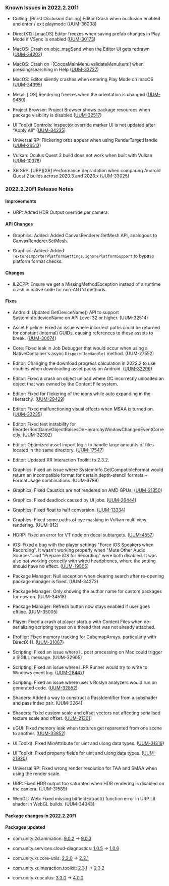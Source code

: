 ### Known Issues in 2022.2.20f1

- Culling: [Burst Occlusion Culling] Editor Crash when occlusion enabled and enter / exit playmode
    (UUM-36008)

- DirectX12: [macOS] Editor freezes when saving prefab changes in Play Mode if VSync is enabled
    ([UUM-30173](https://issuetracker.unity3d.com/issues/macos-editor-freezes-when-saving-prefab-changes-in-play-mode-if-vsync-is-enabled))

- MacOS:  Crash on objc_msgSend when the Editor UI gets redrawn
    ([UUM-34202](https://issuetracker.unity3d.com/issues/macos-crash-on-objc-msgsend-when-ui-gets-redrawn))

- MacOS: Crash on -[CocoaMainMenu validateMenuItem:] when pressing/searching in Help
    ([UUM-33727](https://issuetracker.unity3d.com/issues/crash-on-cocoamainmenu-validatemenuitem-when-pressing-slash-searching-in-help))

- MacOS: Editor silently crashes when entering Play Mode on macOS
    ([UUM-34395](https://issuetracker.unity3d.com/issues/editor-silently-crashes-when-entering-play-mode-on-macos))

- Metal: [iOS] Rendering freezes when the orientation is changed
    ([UUM-9480](https://issuetracker.unity3d.com/issues/ios-rendering-freezes-when-the-orientation-is-changed))

- Project Browser: Project Browser shows package resources when package visibility is disabled
    ([UUM-32517](https://issuetracker.unity3d.com/issues/project-browser-shows-package-resources-when-package-visibility-is-disabled))

- UI Toolkit Controls: Inspector override marker UI is not updated after "Apply All"
    ([UUM-34235](https://issuetracker.unity3d.com/issues/inspector-override-marker-ui-is-not-updated-after-apply-all))

- Universal RP: Flickering orbs appear when using RenderTargetHandle
    ([UUM-26513](https://issuetracker.unity3d.com/issues/flickering-orbs-appear-when-using-rendertargethandle))

- Vulkan: Oculus Quest 2 build does not work when built with Vulkan
    ([UUM-10378](https://issuetracker.unity3d.com/issues/oculus-quest-2-build-does-not-work-when-built-with-vulkan))

- XR SRP: [URP][XR] Performance degradation when comparing Android Quest 2 builds across 2020.3 and 2023.x
    ([UUM-33025](https://issuetracker.unity3d.com/issues/urp-xr-performance-degradation-when-comparing-android-quest-2-builds-across-2020-dot-3-and-2023-dot-x))



### 2022.2.20f1 Release Notes

#### Improvements

- URP: Added HDR Output override per camera.



#### API Changes

- Graphics: Added: Added CanvasRenderer.GetMesh API, analogous to CanvasRenderer.SetMesh.

- Graphics: Added: Added `TextureImporterPlatformSettings.ignorePlatformSupport` to bypass platform format checks.



#### Changes

- IL2CPP: Ensure we get a MissingMethodException instead of a runtime crash in native code for non-AOT'd methods.



#### Fixes

- Android: Updated GetDeviceName\(\) API to support SystemInfo.deviceName on API Level 32 or higher.
    (UUM-32514)

- Asset Pipeline: Fixed an issue where incorrect paths could be returned for constant \(internal\) GUIDs, causing references to these assets to break.
    ([UUM-30074](https://issuetracker.unity3d.com/issues/render-pipeline-asset-references-are-not-saved-in-the-inspector-after-restarting-editor))

- Core: Fixed leak in Job Debugger that would occur when using a NativeContainer's async `Dispose(JobHandle)` method.
    (UUM-27552)

- Editor: Changing the download progress calculation in 2022.2 to use doubles when downloading asset packs on Android.
    ([UUM-32299](https://issuetracker.unity3d.com/issues/android-integer-division-that-will-only-give-0-or-1-assigned-to-a-float-should-be-floating-point-division))

- Editor: Fixed a crash on object unload where GC incorrectly unloaded an object that was owned by the Content File system.

- Editor: Fixed for flickering of the icons while auto expanding in the Hierarchy.
    ([UUM-29429](https://issuetracker.unity3d.com/issues/hierarchy-item-is-flickering-when-dragging-over-item-and-auto-expansion-happens))

- Editor: Fixed malfunctioning visual effects when MSAA is turned on.
    ([UUM-33235](https://issuetracker.unity3d.com/issues/lens-flare-and-post-processing-visual-effects-dont-work-when-msaa-is-turned-on))

- Editor: Fixed test instability for ReorderRootGameObjectRaisesOnHierarchyWindowChangedEventCorrectly.
    (UUM-32392)

- Editor: Optimized asset import logic to handle large amounts of files located in the same directory.
    ([UUM-17547](https://issuetracker.unity3d.com/issues/freeze-when-importing-a-large-amount-of-fbx-files))

- Editor: Updated XR Interaction Toolkit to 2.3.2.

- Graphics: Fixed an issue where SystemInfo.GetCompatibleFormat would return an incompatible format for certain depth-stencil formats + FormatUsage combinations.
    (UUM-3789)

- Graphics: Fixed Caustics are not rendered on AMD GPUs.
    ([UUM-21350](https://issuetracker.unity3d.com/issues/hdrp-caustics-are-not-rendered-on-amd-gpus))

- Graphics: Fixed deadlock caused by UI jobs.
    ([UUM-26444](https://issuetracker.unity3d.com/issues/a-player-sometimes-freezes-and-crashes-when-graphic-jobs-are-enabled))

- Graphics: Fixed float to half conversion.
    ([UUM-13334](https://issuetracker.unity3d.com/issues/metal-color-value-is-wrong-in-unitypermaterial-cbuffer-when-changing-color-value-with-specific-speeds))

- Graphics: Fixed some paths of eye masking in Vulkan multi view rendering.
    (UUM-912)

- HDRP: Fixed an error for VT node on decal subtargets.
    ([UUM-4557](https://issuetracker.unity3d.com/issues/hdrp-vt-decal-sg-target-doesnt-handle-unsupported-vt-samplers-correctly))

- iOS: Fixed a bug with the player settings "Force iOS Speakers when Recording". It wasn't working properly when "Mute Other Audio Sources" and "Prepare iOS for Recording" were both disabled. It was also not working correctly with wired headphones, where the setting should have no effect.
    ([UUM-19505](https://issuetracker.unity3d.com/issues/ios-if-force-ios-speakers-when-recording-setting-is-enabled-audio-is-playing-through-the-device-speakers-when-bluetooth-headphones-are-connected))

- Package Manager: Null exception when clearing search after re-opening package manager is fixed.
    (UUM-34272)

- Package Manager: Only showing the author name for custom packages for now on.
    (UUM-34518)

- Package Manager: Refresh button now stays enabled if user goes offline.
    (UUM-35005)

- Player: Fixed a crash at player startup with Content Files when de-serializing scripting types on a thread that was not already attached.

- Profiler: Fixed memory tracking for CubemapArrays, particularly with DirectX 11.
    ([UUM-31067](https://issuetracker.unity3d.com/issues/cubemaparrays-and-cubemaps-take-up-significantly-more-memory-than-on-other-platforms-when-working-with-a-windows-project))

- Scripting: Fixed an issue where IL post processing on Mac could trigger a SIGILL message.
    (UUM-32905)

- Scripting: Fixed an issue where ILPP.Runner would try to write to Windows event log.
    ([UUM-28447](https://issuetracker.unity3d.com/issues/an-error-occured-while-wrting-to-logger-s))

- Scripting: Fixed an issue where user's Roslyn analyzers would run on generated code.
    ([UUM-32852](https://issuetracker.unity3d.com/issues/scripts-are-seen-by-roslyn-analyzer-despite-limiting-the-scope-of-analyzers))

- Shaders: Added a way to construct a PassIdentifier from a subshader and pass index pair.
    (UUM-3264)

- Shaders: Fixed custom scale and offset vectors not affecting serialised texture scale and offset.
    ([UUM-21301](https://issuetracker.unity3d.com/issues/changes-made-to-texture-with-a-specific-a-st-property-marked-as-noscaleoffset-in-the-inspector-are-shown-but-not-saved))

- uGUI: Fixed memory leak when textures get reparented from one scene to another.
    ([UUM-33852](https://issuetracker.unity3d.com/issues/memory-leaks-stop-textures-from-getting-unloaded-from-memory-when-the-textures-gets-reparented-from-one-scene-to-another))

- UI Toolkit: Fixed MinAttribute for uint and ulong data types.
    ([UUM-31319](https://issuetracker.unity3d.com/issues/minattribute-doesnt-work-with-uint-variable-type))

- UI Toolkit: Fixed property fields for uint and ulong data types.
    ([UUM-21920](https://issuetracker.unity3d.com/issues/inspector-doesnt-represent-the-actual-value-of-unsigned-variables-when-they-go-beyond-the-value-of-their-signed-equivalents))

- Universal RP: Fixed wrong render resolution for TAA and SMAA when using the render scale.

- URP: Fixed HDR output too saturated when HDR rendering is disabled on the camera.
    (UUM-31589)

- WebGL: Web: Fixed missing bitfieldExtract\(\) function error in URP Lit shader in WebGL builds.
    (UUM-34043)




#### Package changes in 2022.2.20f1

#### Packages updated

- com.unity.2d.animation: [9.0.2](https://docs.unity3d.com/Packages/com.unity.2d.animation@9.0//changelog/CHANGELOG.html) &#x2192; [9.0.3](https://docs.unity3d.com/Packages/com.unity.2d.animation@9.0//changelog/CHANGELOG.html)

- com.unity.services.cloud-diagnostics: [1.0.5](https://docs.unity3d.com/Packages/com.unity.services.cloud-diagnostics@1.0//changelog/CHANGELOG.html) &#x2192; [1.0.6](https://docs.unity3d.com/Packages/com.unity.services.cloud-diagnostics@1.0//changelog/CHANGELOG.html)

- com.unity.xr.core-utils: [2.2.0](https://docs.unity3d.com/Packages/com.unity.xr.core-utils@2.2//changelog/CHANGELOG.html) &#x2192; [2.2.1](https://docs.unity3d.com/Packages/com.unity.xr.core-utils@2.2//changelog/CHANGELOG.html)

- com.unity.xr.interaction.toolkit: [2.3.1](https://docs.unity3d.com/Packages/com.unity.xr.interaction.toolkit@2.3//changelog/CHANGELOG.html) &#x2192; [2.3.2](https://docs.unity3d.com/Packages/com.unity.xr.interaction.toolkit@2.3//changelog/CHANGELOG.html)

- com.unity.xr.oculus: [3.3.0](https://docs.unity3d.com/Packages/com.unity.xr.oculus@3.3//changelog/CHANGELOG.html) &#x2192; [4.0.0](https://docs.unity3d.com/Packages/com.unity.xr.oculus@4.0//changelog/CHANGELOG.html)